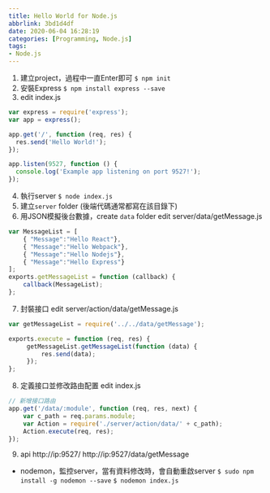 ```yaml
---
title: Hello World for Node.js
abbrlink: 3bd1d4df
date: 2020-06-04 16:28:19
categories: [Programming, Node.js]
tags:
- Node.js
---
```

1. 建立project，過程中一直Enter即可
`$ npm init`
2. 安裝Express
`$ npm install express --save`
3. edit index.js
```js
var express = require('express');
var app = express();

app.get('/', function (req, res) {
  res.send('Hello World!');
});

app.listen(9527, function () {
  console.log('Example app listening on port 9527!');
});
```
4. 執行server
`$ node index.js`
5. 建立`server` folder (後端代碼通常都寫在該目錄下)
6. 用JSON模擬後台數據，create `data` folder
edit server/data/getMessage.js
```js
var MessageList = [
    { "Message":"Hello React"},
    { "Message":"Hello Webpack"},
    { "Message":"Hello Nodejs"},
    { "Message":"Hello Express"}
];
exports.getMessageList = function (callback) {
    callback(MessageList);
};
```
7. 封裝接口
edit server/action/data/getMessage.js
```js
var getMessageList = require('../../data/getMessage');

exports.execute = function (req, res) {
     getMessageList.getMessageList(function (data) {
         res.send(data);
     });
};
```
8. 定義接口並修改路由配置
edit index.js
```js
// 新增接口路由
app.get('/data/:module', function (req, res, next) {
    var c_path = req.params.module;
    var Action = require('./server/action/data/' + c_path);
    Action.execute(req, res);
});
```
9. api
http://ip:9527/
http://ip:9527/data/getMessage

* nodemon，監控server，當有資料修改時，會自動重啟server
`$ sudo npm install -g nodemon --save`
`$ nodemon index.js`